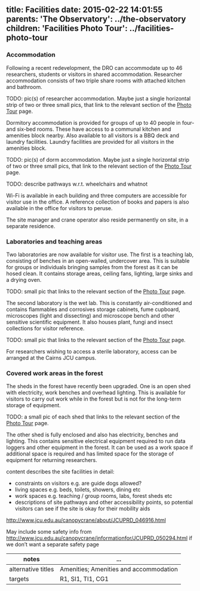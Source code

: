 title: Facilities
date: 2015-02-22 14:01:55
parents:
  'The Observatory': ../the-observatory
children:
  'Facilities Photo Tour': ../facilities-photo-tour
---

### Accommodation

Following a recent redevelopment, the DRO can accommodate up
to 46 researchers, students or visitors in shared accommodation.
Researcher accommodation consists of two triple share rooms with
attached kitchen and bathroom.

TODO: pic(s) of researcher accommodation.  Maybe just a single
horizontal strip of two or three small pics, that link to the
relevant section of the
[Photo Tour](../facilities-photo-tour) page.

Dormitory accommodation is provided for groups of up to 40
people in four- and six-bed rooms. These have access to a
communal kitchen and amenities block nearby. Also available to
all visitors is a BBQ deck and laundry facilities. Laundry
facilities are provided for all visitors in the amenities
block.

TODO: pic(s) of dorm accommodation.  Maybe just a single
horizontal strip of two or three small pics, that link to the
relevant section of the
[Photo Tour](../facilities-photo-tour) page.

TODO: describe pathways w.r.t. wheelchairs and whatnot

Wi-Fi is available in each building and three computers are
accessible for visitor use in the office. A reference
collection of books and papers is also available in the
office for visitors to peruse.

The site manager and crane operator also reside permanently
on site, in a separate residence.

### Laboratories and teaching areas

Two laboratories are now available for visitor use. The first
is a teaching lab, consisting of benches in an open-walled,
undercover area. This is suitable for groups or individuals
bringing samples from the forest as it can be hosed clean.
It contains storage areas, ceiling fans, lighting, large sinks
and a drying oven.

TODO: small pic that links to the relevant section of the
[Photo Tour](../facilities-photo-tour) page.

The second laboratory is the wet lab. This is constantly
air-conditioned and contains flammables and corrosives storage
cabinets, fume cupboard, microscopes (light and dissecting) and
microscope bench and other sensitive scientific equipment. It
also houses plant, fungi and insect collections for visitor
reference.

TODO: small pic that links to the relevant section of the
[Photo Tour](../facilities-photo-tour) page.

For researchers wishing to access a sterile laboratory, access
can be arranged at the Cairns JCU campus.

### Covered work areas in the forest

The sheds in the forest have recently been upgraded. One is an
open shed with electricity, work benches and overhead lighting.
This is available for visitors to carry out work while in the
forest but is not for the long-term storage of equipment.

TODO: a small pic of each shed that links to the relevant
section of the [Photo Tour](../facilities-photo-tour) page.

The other shed is fully enclosed and also has electricity,
benches and lighting. This contains sensitive electrical
equipment required to run data loggers and other equipment in
the forest. It can be used as a work space if additional space
is required and has limited space for the storage of equipment
for returning researchers.

<!-- more -->

content describes the site facilities in detail:
- constraints on visitors e.g. are guide dogs allowed?
- living spaces e.g. beds, toilets, showers, dining etc
- work spaces e.g. teaching / group rooms, labs, forest sheds etc
- descriptions of site pathways and other accessibility points, so potential visitors can see if the site is okay for their mobility aids

http://www.jcu.edu.au/canopycrane/about/JCUPRD_046916.html

May include some safety info from http://www.jcu.edu.au/canopycrane/informationfor/JCUPRD_050294.html if we don’t want a separate safety page

notes | ...
-------|-----
alternative titles | Amenities; Amenities and accommodation
targets | R1, SI1, TI1, CG1
